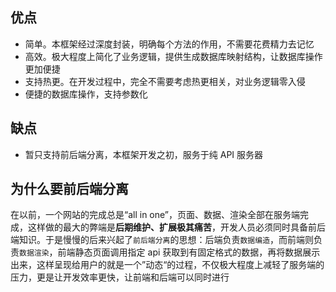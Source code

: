 

## 优点

- 简单。本框架经过深度封装，明确每个方法的作用，不需要花费精力去记忆
- 高效。极大程度上简化了业务逻辑，提供生成数据库映射结构，让数据库操作更加便捷
- 支持热更。在开发过程中，完全不需要考虑热更相关，对业务逻辑零入侵
- 便捷的数据库操作，支持参数化



## 缺点

- 暂只支持前后端分离，本框架开发之初，服务于纯 API 服务器



## 为什么要前后端分离

在以前，一个网站的完成总是“all in one”，页面、数据、渲染全部在服务端完成，这样做的最大的弊端是**后期维护、扩展极其痛苦**，开发人员必须同时具备前后端知识。于是慢慢的后来兴起了`前后端分离`的思想：后端负责`数据编造`，而前端则负责`数据渲染`，前端静态页面调用指定 api 获取到有固定格式的数据，再将数据展示出来，这样呈现给用户的就是一个”动态“的过程，不仅极大程度上减轻了服务端的压力，更是让开发效率更快，让前端和后端可以同时进行
